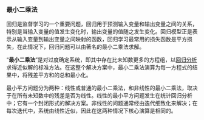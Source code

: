 ### 最小二乘法

回归是监督学习的一个重要问题，回归用于预测输入变量和输出变量之间的关系，特别是当输入变量的值发生变化时，输出变量的值随之发生变化。回归模型正是表示从输入变量到输出变量之间映射的函数，回归学习最常用的损失函数是平方损失，在此情况下，回归问题可以由著名的最小二乘法求解。

“**最小二乘法**”是对过度确定系统，即其中存在比未知数更多的方程组，以[回归分析](https://zh.wikipedia.org/wiki/%E8%BF%B4%E6%AD%B8%E5%88%86%E6%9E%90)求得近似解的标准方法。在这整个解决方案中，最小二乘法演算为每一方程式的结果中，将残差平方和的总和最小化。

最小平方问题分为两种：线性或普通的最小二乘法，和非线性的最小二乘法，取决于在所有未知数中的残差是否为线性。线性的最小平方问题发生在统计回归分析中；它有一个封闭形式的解决方案。非线性的问题通常经由迭代细致化来解决；在每次迭代中，系统由线性近似，因此在这两种情况下核心演算是相同的。

